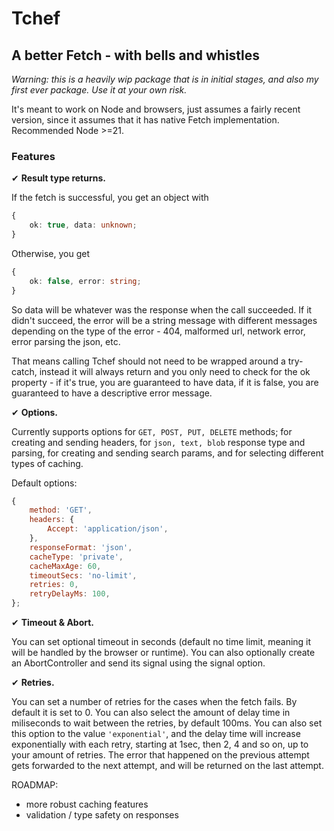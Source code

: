 # Tchef

## A better Fetch - with bells and whistles

_Warning: this is a heavily wip package that is in initial stages, and also my
first ever package. Use it at your own risk._

It's meant to work on Node and browsers, just assumes a fairly recent version,
since it assumes that it has native Fetch implementation. Recommended Node >=21.

### Features

✔︎ **Result type returns.**

If the fetch is successful, you get an object with

```ts
{
    ok: true, data: unknown;
}
```

Otherwise, you get

```ts
{
    ok: false, error: string;
}
```

So data will be whatever was the response when the call succeeded. If it didn't
succeed, the error will be a string message with different messages depending on
the type of the error - 404, malformed url, network error, error parsing the
json, etc.

That means calling Tchef should not need to be wrapped around a try-catch,
instead it will always return and you only need to check for the ok property -
if it's true, you are guaranteed to have data, if it is false, you are
guaranteed to have a descriptive error message.

✔︎ **Options.**

Currently supports options for `GET, POST, PUT, DELETE` methods; for creating
and sending headers, for `json, text, blob` response type and parsing, for
creating and sending search params, and for selecting different types of
caching.

Default options:

```js
{
    method: 'GET',
    headers: {
        Accept: 'application/json',
    },
    responseFormat: 'json',
    cacheType: 'private',
    cacheMaxAge: 60,
    timeoutSecs: 'no-limit',
    retries: 0,
    retryDelayMs: 100,
};
```

✔︎ **Timeout & Abort.**

You can set optional timeout in seconds (default no time limit, meaning it will
be handled by the browser or runtime). You can also optionally create an
AbortController and send its signal using the signal option.

✔︎ **Retries.**

You can set a number of retries for the cases when the fetch fails. By default
it is set to 0. You can also select the amount of delay time in miliseconds to
wait between the retries, by default 100ms. You can also set this option to the
value `'exponential'`, and the delay time will increase exponentially with each
retry, starting at 1sec, then 2, 4 and so on, up to your amount of retries. The
error that happened on the previous attempt gets forwarded to the next attempt,
and will be returned on the last attempt.

ROADMAP:

-   more robust caching features
-   validation / type safety on responses

